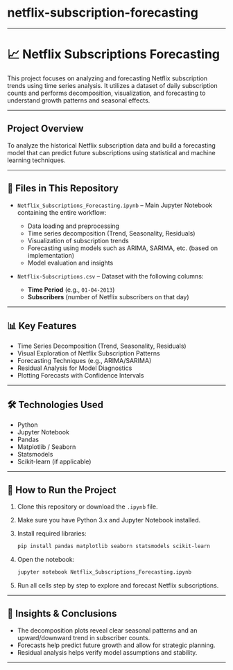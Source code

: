 # netflix-subscription-forecasting

---

# 📈 Netflix Subscriptions Forecasting

This project focuses on analyzing and forecasting Netflix subscription trends using time series analysis. It utilizes a dataset of daily subscription counts and performs decomposition, visualization, and forecasting to understand growth patterns and seasonal effects.

---

## Project Overview
To analyze the historical Netflix subscription data and build a forecasting model that can predict future subscriptions using statistical and machine learning techniques.

---

## 📁 Files in This Repository

* `Netflix_Subscriptions_Forecasting.ipynb` – Main Jupyter Notebook containing the entire workflow:

  * Data loading and preprocessing
  * Time series decomposition (Trend, Seasonality, Residuals)
  * Visualization of subscription trends
  * Forecasting using models such as ARIMA, SARIMA, etc. (based on implementation)
  * Model evaluation and insights

* `Netflix-Subscriptions.csv` – Dataset with the following columns:

  * **Time Period** (e.g., `01-04-2013`)
  * **Subscribers** (number of Netflix subscribers on that day)

---

## 📊 Key Features

* Time Series Decomposition (Trend, Seasonality, Residuals)
* Visual Exploration of Netflix Subscription Patterns
* Forecasting Techniques (e.g., ARIMA/SARIMA)
* Residual Analysis for Model Diagnostics
* Plotting Forecasts with Confidence Intervals

---

## 🛠️ Technologies Used

* Python
* Jupyter Notebook
* Pandas
* Matplotlib / Seaborn
* Statsmodels
* Scikit-learn (if applicable)

---

## 🚀 How to Run the Project

1. Clone this repository or download the `.ipynb` file.
2. Make sure you have Python 3.x and Jupyter Notebook installed.
3. Install required libraries:

   ```bash
   pip install pandas matplotlib seaborn statsmodels scikit-learn
   ```
4. Open the notebook:

   ```bash
   jupyter notebook Netflix_Subscriptions_Forecasting.ipynb
   ```
5. Run all cells step by step to explore and forecast Netflix subscriptions.

---

## 📌 Insights & Conclusions

* The decomposition plots reveal clear seasonal patterns and an upward/downward trend in subscriber counts.
* Forecasts help predict future growth and allow for strategic planning.
* Residual analysis helps verify model assumptions and stability.

---


